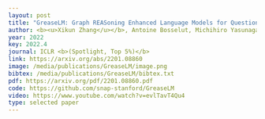 ```yaml
--- 
layout: post
title: "GreaseLM: Graph REASoning Enhanced Language Models for Question Answering"
author: <b><u>Xikun Zhang</u></b>, Antoine Bosselut, Michihiro Yasunaga, Hongyu Ren, Percy Liang, Christopher D Manning, Jure Leskovec
year: 2022
key: 2022.4
journal: ICLR <b>(Spotlight, Top 5%)</b>
link: https://arxiv.org/abs/2201.08860
image: /media/publications/GreaseLM/image.png
bibtex: /media/publications/GreaseLM/bibtex.txt
pdf: https://arxiv.org/pdf/2201.08860.pdf
code: https://github.com/snap-stanford/GreaseLM
video: https://www.youtube.com/watch?v=evlTavT4Qu4
type: selected paper
---
```

